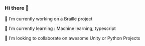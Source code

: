 ### Hi there 👋

🔭 I’m currently working on a Braille project 

🌱 I’m currently learning : Machine learning, typescript

👯 I’m looking to collaborate on awesome Unity or Python Projects

<!--
**Saurabhbagh/SaurabhBagh** is a ✨ _special_ ✨ repository because its `README.md` (this file) appears on your GitHub profile.

Here are some ideas to get you started:


-🤔 I’m looking for help with 
- 💬 Ask me about ...
- 📫 How to reach me: ...
- 😄 Pronouns: ...
- ⚡ Fun fact: ...
-->
